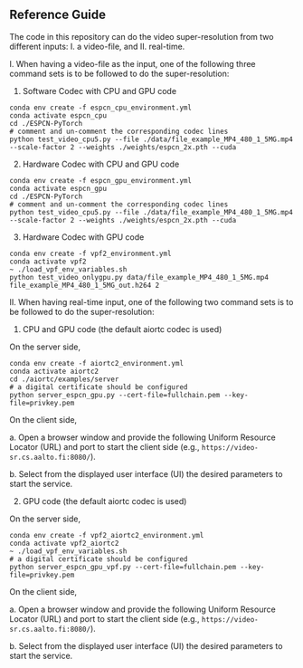 ## Reference Guide

The code in this repository can do the video super-resolution from two different inputs: I. a video-file, and II. real-time.

I. When having a video-file as the input, one of the following three command sets is to be followed to do the super-resolution:

1. Software Codec with CPU and GPU code

``` shell
conda env create -f espcn_cpu_environment.yml
conda activate espcn_cpu
cd ./ESPCN-PyTorch
# comment and un-comment the corresponding codec lines
python test_video_cpu5.py --file ./data/file_example_MP4_480_1_5MG.mp4 --scale-factor 2 --weights ./weights/espcn_2x.pth --cuda
```

2. Hardware Codec with CPU and GPU code

``` shell
conda env create -f espcn_gpu_environment.yml
conda activate espcn_gpu
cd ./ESPCN-PyTorch
# comment and un-comment the corresponding codec lines
python test_video_cpu5.py --file ./data/file_example_MP4_480_1_5MG.mp4 --scale-factor 2 --weights ./weights/espcn_2x.pth --cuda
```

3. Hardware Codec with GPU code

``` shell
conda env create -f vpf2_environment.yml
conda activate vpf2
~ ./load_vpf_env_variables.sh
python test_video_onlygpu.py data/file_example_MP4_480_1_5MG.mp4 file_example_MP4_480_1_5MG_out.h264 2
```


II. When having real-time input, one of the following two command sets is to be followed to do the super-resolution:

1. CPU and GPU code (the default aiortc codec is used)

On the server side,
``` shell
conda env create -f aiortc2_environment.yml
conda activate aiortc2
cd ./aiortc/examples/server
# a digital certificate should be configured
python server_espcn_gpu.py --cert-file=fullchain.pem --key-file=privkey.pem
```

On the client side,

a. Open a browser window and provide the following Uniform Resource Locator (URL) and port to start the client side 
   (e.g., `https://video-sr.cs.aalto.fi:8080/`).

b. Select from the displayed user interface (UI) the desired parameters to start the service.

2. GPU code (the default aiortc codec is used)

On the server side,
``` shell
conda env create -f vpf2_aiortc2_environment.yml
conda activate vpf2_aiortc2
~ ./load_vpf_env_variables.sh
# a digital certificate should be configured
python server_espcn_gpu_vpf.py --cert-file=fullchain.pem --key-file=privkey.pem
```

On the client side,

a. Open a browser window and provide the following Uniform Resource Locator (URL) and port to start the client side 
   (e.g., `https://video-sr.cs.aalto.fi:8080/`).

b. Select from the displayed user interface (UI) the desired parameters to start the service.
